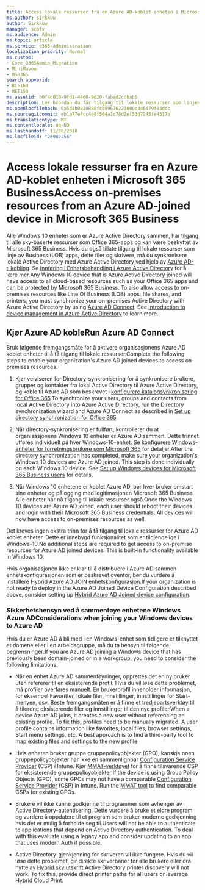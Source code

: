 ```yaml
---
title: Access lokale ressurser fra en Azure AD-koblet enheten i Microsoft 365 Business
ms.author: sirkkuw
author: Sirkkuw
manager: scotv
ms.audience: Admin
ms.topic: article
ms.service: o365-administration
localization_priority: Normal
ms.custom:
- Core_O365Admin_Migration
- MiniMaven
- MSB365
search.appverid:
- BCS160
- MET150
ms.assetid: b0f4d010-9fd1-44d0-9d20-fabad2cdbab5
description: Lær hvordan du får tilgang til lokale ressurser som linjen Business apps, delte filer og skrivere fra en Active Directory Azure sammen Windows 10 enhet.
ms.openlocfilehash: 0a5d4b0828888fcb99676223000c446479f84ddc
ms.sourcegitcommit: eb1a77e4cc4e8f564a1c78d2ef53d7245fe4517a
ms.translationtype: MT
ms.contentlocale: nb-NO
ms.lasthandoff: 11/28/2018
ms.locfileid: "26982256"
---
```

# <a name="access-on-premises-resources-from-an-azure-ad-joined-device-in-microsoft-365-business"></a><span data-ttu-id="60a41-103">Access lokale ressurser fra en Azure AD-koblet enheten i Microsoft 365 Business</span><span class="sxs-lookup"><span data-stu-id="60a41-103">Access on-premises resources from an Azure AD-joined device in Microsoft 365 Business</span></span>

<span data-ttu-id="60a41-p101">Alle Windows 10 enheter som er Azure Active Directory sammen, har tilgang til alle sky-baserte ressurser som Office 365-apps og kan være beskyttet av Microsoft 365 Business. Hvis du også tillate tilgang til lokale ressurser som linje av Business (LOB) apps, delte filer og skrivere, må du synkronisere lokale Active Directory med Azure Active Directory ved hjelp av [Azure AD-tilkobling](https://docs.microsoft.com/en-us/azure/active-directory/connect/active-directory-aadconnect). Se [Innføring i Enhetsbehandling i Azure Active Directory](https://docs.microsoft.com/en-us/azure/active-directory/device-management-introduction) for å lære mer.</span><span class="sxs-lookup"><span data-stu-id="60a41-p101">Any Windows 10 device that is Azure Active Directory joined will have access to all cloud-based resources such as your Office 365 apps and can be protected by Microsoft 365 Business. To also allow access to on-premises resources like Line Of Business (LOB) apps, file shares, and printers, you must synchronize your on-premises Active Directory with Azure Active Directory by using [Azure AD Connect](https://docs.microsoft.com/en-us/azure/active-directory/connect/active-directory-aadconnect). See [Introduction to device management in Azure Active Directory](https://docs.microsoft.com/en-us/azure/active-directory/device-management-introduction) to learn more.</span></span> 
  
## <a name="run-azure-ad-connect"></a><span data-ttu-id="60a41-107">Kjør Azure AD koble</span><span class="sxs-lookup"><span data-stu-id="60a41-107">Run Azure AD Connect</span></span>

<span data-ttu-id="60a41-108">Bruk følgende fremgangsmåte for å aktivere organisasjonens Azure AD koblet enheter til å få tilgang til lokale ressurser.</span><span class="sxs-lookup"><span data-stu-id="60a41-108">Complete the following steps to enable your organization's Azure AD joined devices to access on-premises resources.</span></span>
  
1. <span data-ttu-id="60a41-109">Kjør veiviseren for Directory-synkronisering for å synkronisere brukere, grupper og kontakter fra lokal Active Directory til Azure Active Directory, og koble til Azure AD som beskrevet i [konfigurere katalogsynkronisering for Office 365](https://support.office.com/article/1b3b5318-6977-42ed-b5c7-96fa74b08846).</span><span class="sxs-lookup"><span data-stu-id="60a41-109">To synchronize your users, groups and contacts from local Active Directory into Azure Active Directory, run the Directory synchronization wizard and Azure AD Connect as described in [Set up directory synchronization for Office 365](https://support.office.com/article/1b3b5318-6977-42ed-b5c7-96fa74b08846).</span></span>
    
2. <span data-ttu-id="60a41-p102">Når directory-synkronisering er fullført, kontrollerer du at organisasjonens Windows 10 enheter er Azure AD sammen. Dette trinnet utføres individuelt på hver Windows-10-enhet. Se [konfigurere Windows-enheter for forretningsbrukere som Microsoft 365](set-up-windows-devices.md) for detaljer.</span><span class="sxs-lookup"><span data-stu-id="60a41-p102">After the directory synchronization has completed, make sure your organization's Windows 10 devices are Azure AD joined. This step is done individually on each Windows 10 device. See [Set up Windows devices for Microsoft 365 Business users](set-up-windows-devices.md) for details.</span></span> 
    
3. <span data-ttu-id="60a41-p103">Når Windows 10 enhetene er koblet Azure AD, bør hver bruker omstart sine enheter og pålogging med legitimasjonen Microsoft 365 Business. Alle enheter har nå tilgang til lokale ressurser også.</span><span class="sxs-lookup"><span data-stu-id="60a41-p103">Once the Windows 10 devices are Azure AD joined, each user should reboot their devices and login with their Microsoft 365 Business credentials. All devices will now have access to on-premises resources as well.</span></span>
    
<span data-ttu-id="60a41-p104">Det kreves ingen ekstra trinn for å få tilgang til lokale ressurser for Azure AD koblet enheter. Dette er innebygd funksjonalitet som er tilgjengelige i Windows-10.</span><span class="sxs-lookup"><span data-stu-id="60a41-p104">No additional steps are required to get access to on-premise resources for Azure AD joined devices. This is built-in functionality available in Windows 10.</span></span> 
  
<span data-ttu-id="60a41-117">Hvis organisasjonen ikke er klar til å distribuere i Azure AD sammen enhetskonfigurasjonen som er beskrevet ovenfor, bør du vurdere å installere [Hybrid Azure AD JOIN enhetskonfigurasjon](manage-windows-devices.md).</span><span class="sxs-lookup"><span data-stu-id="60a41-117">If your organization is not ready to deploy in the Azure AD Joined Device Configuration described above, consider setting up [Hybrid Azure AD Joined device configuration](manage-windows-devices.md).</span></span>
  
### <a name="considerations-when-joining-your-windows-devices-to-azure-ad"></a><span data-ttu-id="60a41-118">Sikkerhetshensyn ved å sammenføye enhetene Windows Azure AD</span><span class="sxs-lookup"><span data-stu-id="60a41-118">Considerations when joining your Windows devices to Azure AD</span></span>

<span data-ttu-id="60a41-119">Hvis du er Azure AD å bli med i en Windows-enhet som tidligere er tilknyttet et domene eller i en arbeidsgruppe, må du ta hensyn til følgende begrensninger:</span><span class="sxs-lookup"><span data-stu-id="60a41-119">If you are Azure AD joining a Windows device that has previously been domain-joined or in a workgroup, you need to consider the following limitations:</span></span>
  
- <span data-ttu-id="60a41-p105">Når en enhet Azure AD sammenføyninger, opprettes det en ny bruker uten refererer til en eksisterende profil. Hvis du vil løse dette problemet, må profiler overføres manuelt. En brukerprofil inneholder informasjon, for eksempel Favoritter, lokale filer, innstillinger, innstillinger for Start-menyen, osv. Beste fremgangsmåten er å finne et tredjepartsverktøy til å tilordne eksisterende filer og innstillinger til den nye profilen</span><span class="sxs-lookup"><span data-stu-id="60a41-p105">When a device Azure AD joins, it creates a new user without referencing an existing profile. To fix this, profiles need to be manually migrated. A user profile contains information like favorites, local files, browser settings, Start menu settings, etc. A best approach is to find a third-party tool to map existing files and settings to the new profile</span></span>
    
- <span data-ttu-id="60a41-p106">Hvis enheten bruker gruppe gruppepolicyobjekter (GPO), kanskje noen gruppepolicyobjekter har ikke en sammenlignbar [Configuration Service Provider](https://docs.microsoft.com/windows/configuration/provisioning-packages/how-it-pros-can-use-configuration-service-providers) (CSP) i Intune. Kjør [MMAT-verktøyet](https://www.microsoft.com/download/details.aspx?id=45520) for å finne tilsvarende CSP for eksisterende gruppepolicyobjekter.</span><span class="sxs-lookup"><span data-stu-id="60a41-p106">If the device is using Group Policy Objects (GPO), some GPOs may not have a comparable [Configuration Service Provider](https://docs.microsoft.com/windows/configuration/provisioning-packages/how-it-pros-can-use-configuration-service-providers) (CSP) in Intune. Run the [MMAT tool](https://www.microsoft.com/download/details.aspx?id=45520) to find comparable CSPs for existing GPOs.</span></span> 
    
- <span data-ttu-id="60a41-p107">Brukere vil ikke kunne godkjenne til programmer som avhenger av Active Directory-autentisering. Dette vurdere å bruke et eldre program og vurdere å oppdatere til et program som bruker moderne godkjenning hvis det er mulig å forholde seg til.</span><span class="sxs-lookup"><span data-stu-id="60a41-p107">Users will not be able to authenticate to applications that depend on Active Directory authentication. To deal with this evaluate using a legacy app and consider updating to an app that uses modern Auth if possible.</span></span>
    
- <span data-ttu-id="60a41-p108">Active Directory-gjenkjenning for skriveren vil ikke fungere. Hvis du vil løse dette problemet, gir direkte skriverbaner for alle brukere eller dra nytte av [Hybrid sky utskrift](https://docs.microsoft.com/windows-server/administration/hybrid-cloud-print/hybrid-cloud-print-deploy).</span><span class="sxs-lookup"><span data-stu-id="60a41-p108">Active Directory printer discovery will not work. To fix this, provide direct printer paths for all users or leverage [Hybrid Cloud Print](https://docs.microsoft.com/windows-server/administration/hybrid-cloud-print/hybrid-cloud-print-deploy).</span></span>
    

